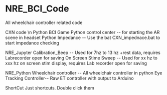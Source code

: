 # NRE_BCI_Code
All wheelchair controller related code

CXN code \n
    Python BCI Game
    Python control center -- for starting the AR scene in headset
    Python Impedance      -- Use the bat CXN_impednace.bat to start impedance checking

NRE_Jupyter
    Calibration_Beep      -- Used for 7hz to 13 hz +rest data, requires Labrecorder open for saving
    On Screen Stime Sweep -- Used for xx hz to xxx hz on screen stim display, requires Lab recorder open for saving

NRE_Python
    Wheelchair controller  -- All wheelchair controller in python
    Eye Tracking Controller-- Raw ET controller with output to Arduino

ShortCut
    Just shortcuts. Double click them
